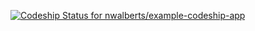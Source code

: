 [![Codeship Status for nwalberts/example-codeship-app](https://app.codeship.com/projects/806c7959-41df-4f84-b2ee-3d0e3c0a86be/status?branch=master)](https://app.codeship.com/projects/442447)